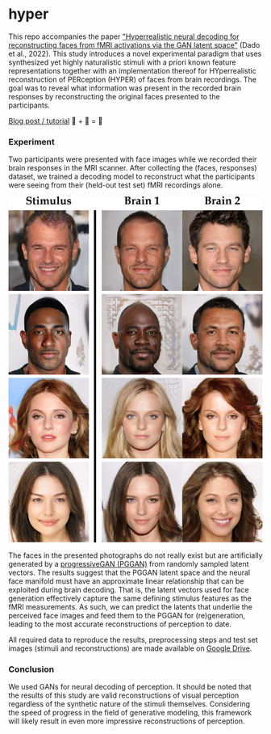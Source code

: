 # hyper

This repo accompanies the paper ["Hyperrealistic neural decoding for reconstructing faces from fMRI activations via the GAN latent space"](https://www.nature.com/articles/s41598-021-03938-w) (Dado et al., 2022). This study introduces a novel experimental paradigm that uses synthesized yet highly naturalistic stimuli with a priori known feature representations together with an implementation thereof for HYperrealistic reconstruction of PERception (HYPER) of faces from brain recordings. The goal was to reveal what information was present in the recorded brain responses by reconstructing the original faces presented to the participants.

[Blog post / tutorial](https://thirzadado.com/hyper/) 🧠 + 🤖 = 📖


### Experiment
Two participants were presented with face images while we recorded their brain responses in the MRI scanner. After collecting the (faces, responses) dataset, we trained a decoding model to reconstruct what the participants were seeing from their (held-out test set) fMRI recordings alone.

![results](small.png)

The faces in the presented photographs do not really exist but are artificially generated by a [progressiveGAN (PGGAN)](https://github.com/tkarras/progressive_growing_of_gans) from randomly sampled latent vectors. The results suggest that the PGGAN latent space and the neural face manifold must have an approximate linear relationship that can be exploited during brain decoding. That is, the latent vectors used for face generation effectively capture the same defining stimulus features as the fMRI measurements. As such, we can predict the latents that underlie the perceived face images and feed them to the PGGAN for (re)generation, leading to the most accurate reconstructions of perception to date.

All required data to reproduce the results, preprocessing steps and test set images (stimuli and reconstructions) are made available on [Google Drive](https://drive.google.com/drive/u/1/folders/1NEblHtlRFvUyD5CA2sqSVfcGlfJBqw_T).

### Conclusion
We used GANs for neural decoding of perception. It should be noted that the results of this study are valid reconstructions of visual perception regardless of the synthetic nature of the stimuli themselves. Considering the speed of progress in the field of generative modeling, this framework will likely result in even more impressive reconstructions of perception.
